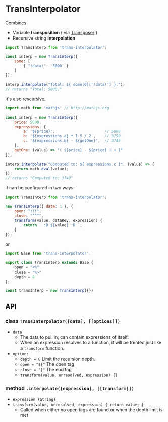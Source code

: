 # TransInterpolator

Combines
- Variable **transposition** ( via [Transposer](http://npmjs.com/package/transposer) )
- Recursive string **interpolation**

```js
import TransInterp from 'trans-interpolator';

const interp = new TransInterp({
    some: [
        { "!data!": '5000' }
    ]
});

interp.interpolate("Total: ${ some[0]['!data!'] }.");
// returns "Total: 5000."
```

It's also rescursive.

```js
import math from 'mathjs' // http://mathjs.org

const interp = new TransInterp({
    price: 5000,
    expressions: {
        a: '${price}',                      // 5000
        b: '${expressions.a} * 1.5 / 2',    // 3750
        c: '${expressions.b} - ${getOne}',  // 3749
    },
    getOne: (value) => "( ${price} - ${price} ) + 1"
});

interp.interpolate("Computed to: ${ expressions.c }", (value) => {
    return math.eval(value);
});
// returns "Computed to: 3749"
```

It can be configured in two ways:

```js
import TransInterp from 'trans-interpolator';

new TransInterp({ data: 1 }, {
    open: "!!!",
    close: "^^^",
    transform(value, dataKey, expression) {
        return ` :D ${value} :D `;
    }
});
```

or

```js
import Base from 'trans-interpolator';

export class TransInterp extends Base {
    open = "<%"
    close = "%>"
    depth = 8
};

const transInterp = new TransInterp({})
```

## API

### class `TransInterpolator([data], [[options]])`
- `data`
    - The data to pull in; can contain expressions of itself.
    - When an expression resolves to a function, it will be treated just like a `transform` function.
- `options`
    - `depth = 8` Limit the recursion depth.
    - `open = "${"` The open tag
    - `close = "}"` The end tag
    - `transform(value, unresolved, expression) {}`


### method `.interpolate([expression], [[transform]])`
- `expression {String}`
- `transform(value, unresolved, expression) { return value; }`
    - Called when either no open tags are found or when the depth limit is met
    
